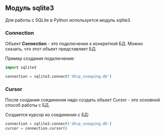 ## Модуль sqlite3

Для работы с SQLite в Python используется модуль sqlite3.

### Connection

Объект __Connection__ - это подключение к конкретной БД. Можно сказать, что этот объект представляет БД.

Пример создания подключения:
```python
import sqlite3

connection = sqlite3.connect('dhcp_snooping.db')
```

### Cursor

После создания соединения надо создать объект Cursor - это основной способ работы с БД.

Создается курсор из соединения с БД:
```python
connection = sqlite3.connect('dhcp_snooping.db')
cursor = connection.cursor()
```


